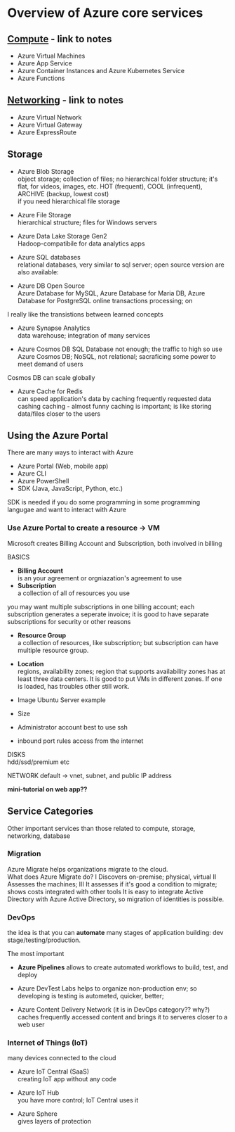 # Overview of Azure core services

## [Compute](002-compute.md) - link to notes

- Azure Virtual Machines
- Azure App Service
- Azure Container Instances and Azure Kubernetes Service
- Azure Functions
## [Networking](002-networking.md) - link to notes

- Azure Virtual Network
- Azure Virtual Gateway
- Azure ExpressRoute

## Storage
- Azure Blob Storage  
object storage; collection of files; no hierarchical folder structure; it's flat, for videos, images, etc.
HOT (frequent), COOL (infrequent), ARCHIVE (backup, lowest cost)  
if you need hierarchical file storage

- Azure File Storage  
hierarchical structure; files for Windows servers

- Azure Data Lake Storage Gen2  
Hadoop-compatibile for data analytics apps

- Azure SQL databases  
relational databases, very similar to sql server; open source version are also available:

- Azure DB Open Source   
Azure Database for MySQL, Azure Database for Maria DB, Azure Database for PostgreSQL online transactions processing; on

I really like the transistions between learned concepts

- Azure Synapse Analytics  
data warehouse; integration of many services

- Azure Cosmos DB
SQL Database not enough; the traffic to high so use Azure Cosmos DB; NoSQL, not relational; sacraficing some power to meet demand of users

Cosmos DB can scale globally

- Azure Cache for Redis  
can speed application's data by 
caching frequently requested data
cashing caching - almost funny
caching is important; is like storing data/files closer to the users

## Using the Azure Portal
There are many ways to interact with Azure
- Azure Portal (Web, mobile app)
- Azure CLI
- Azure PowerShell
- SDK (Java, JavaScript, Python, etc.)

SDK is needed if you do some programming in some programming langugae and want to interact with Azure


### Use Azure Portal to create a resource -> VM
Microsoft creates Billing Account and Subscription, both involved in billing

BASICS
- **Billing Account**    
is an your agreement or orgniazation's agreement to use 
- **Subscription**  
a collection of all of resources you use 

you may want multiple subscriptions in one billing account; 
each subscription generates a seperate invoice; it is good to have separate subscriptions for security or other reasons

- **Resource Group**  
a collection of resources, like subscription; but subscription can have multiple resource group.

- **Location**  
regions, availability zones;
region that supports availability zones has at least three data centers. It is good to put VMs in different zones. If one is loaded, has troubles other still work.

- Image
Ubuntu Server example

- Size

- Administrator account
best to use ssh

- inbound port rules
access from the internet

DISKS  
hdd/ssd/premium etc

NETWORK
default -> vnet, subnet, and public IP address

**mini-tutorial on web app??**

## Service Categories
Other important services than those related to compute, storage, networking, database

### Migration
Azure Migrate helps organizations migrate to the cloud.  
What does Azure Migrate do?
I Discovers on-premise; physical, virtual
II Assesses the machines;
III It assesses if it's good a condition to migrate; shows costs
integrated with other tools
It is easy to integrate Active Directory with Azure Active Directory,
so migration of identities is possible.

### DevOps
the idea is that you can **automate** many stages of application building:
dev stage/testing/production.

The most important
- **Azure Pipelines** allows to create automated workflows to build, test, and deploy

- Azure DevTest Labs helps to organize non-production env; so developing is testing is autometed, quicker, better;

- Azure Content Delivery Network (it is in DevOps category?? why?)
caches frequently accessed content and brings it to serveres closer to a web user

### Internet of Things (IoT)
many devices connected to the cloud

- Azure IoT Central (SaaS)  
creating IoT app without any code

- Azure IoT Hub  
you have more control; IoT Central uses it 

- Azure Sphere   
gives layers of protection

### 


